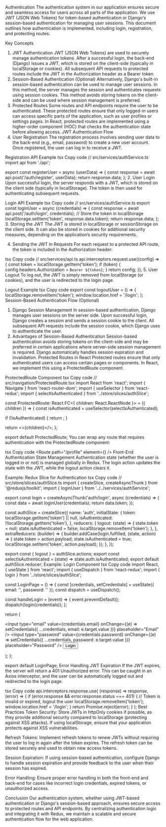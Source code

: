 Authentication
The authentication system in our application ensures secure and seamless access for users across all parts of the application. We use JWT (JSON Web Tokens) for token-based authentication or Django's session-based authentication for managing user sessions. This document outlines how authentication is implemented, including login, registration, and protecting routes.

Key Concepts
1. JWT Authentication
JWT (JSON Web Tokens) are used to securely manage authentication tokens. After a successful login, the back-end (Django) issues a JWT, which is stored on the client-side (typically in localStorage or cookies).
All subsequent API requests to protected routes include the JWT in the Authorization header as a Bearer token.
2. Session-Based Authentication (Optional)
Alternatively, Django's built-in session-based authentication can be used to manage user sessions. In this method, the server manages the session and authenticates requests using session cookies.
This method avoids storing tokens on the client-side and can be used where session management is preferred.
3. Protected Routes
Some routes and API endpoints require the user to be authenticated. These protected routes ensure that only logged-in users can access specific parts of the application, such as user profiles or settings pages.
In React, protected routes are implemented using a higher-order component (HOC) that checks the authentication state before allowing access.
JWT Authentication Flow
1. User Registration
The registration process involves sending user data to the back-end (e.g., email, password) to create a new user account. Once registered, the user can log in to receive a JWT.

Registration API Example
tsx
Copy code
// src/services/authService.ts
import api from './api';

export const registerUser = async (userData) => {
  const response = await api.post('/auth/register', userData);
  return response.data;
};
2. User Login
Upon successful login, the server responds with a JWT, which is stored on the client side (typically in localStorage). The token is then used for authenticating subsequent requests.

Login API Example
tsx
Copy code
// src/services/authService.ts
export const loginUser = async (credentials) => {
  const response = await api.post('/auth/login', credentials);
  // Store the token in localStorage
  localStorage.setItem('token', response.data.token);
  return response.data;
};
3. Storing the JWT
The JWT is stored in localStorage or sessionStorage on the client side. It can also be stored in cookies for additional security measures, depending on the application’s security requirements.

4. Sending the JWT in Requests
For each request to a protected API route, the token is included in the Authorization header:

tsx
Copy code
// src/services/api.ts
api.interceptors.request.use((config) => {
  const token = localStorage.getItem('token');
  if (token) {
    config.headers.Authorization = `Bearer ${token}`;
  }
  return config;
});
5. User Logout
To log out, the JWT is simply removed from localStorage (or cookies), and the user is redirected to the login page.

Logout Example
tsx
Copy code
export const logoutUser = () => {
  localStorage.removeItem('token');
  window.location.href = '/login';
};
Session-Based Authentication Flow (Optional)
1. Django Session Management
In session-based authentication, Django manages user sessions on the server side. Upon successful login, Django creates a session and sends a session cookie to the client.
All subsequent API requests include the session cookie, which Django uses to authenticate the user.
2. Advantages of Session-Based Authentication
Session-based authentication avoids storing tokens on the client-side and may be preferred in certain applications where server-side session management is required.
Django automatically handles session expiration and invalidation.
Protected Routes in React
Protected routes ensure that only authenticated users can access certain pages or components. In React, we implement this using a ProtectedRoute component.

ProtectedRoute Component
tsx
Copy code
// src/navigation/ProtectedRoute.tsx
import React from 'react';
import { Navigate } from 'react-router-dom';
import { useSelector } from 'react-redux';
import { selectIsAuthenticated } from '../store/slices/authSlice';

const ProtectedRoute: React.FC<{ children: React.ReactNode }> = ({ children }) => {
  const isAuthenticated = useSelector(selectIsAuthenticated);

  if (!isAuthenticated) {
    return <Navigate to="/login" />;
  }

  return <>{children}</>;
};

export default ProtectedRoute;
You can wrap any route that requires authentication with the ProtectedRoute component:

tsx
Copy code
<Route path="/profile" element={<ProtectedRoute><ProfilePage /></ProtectedRoute>} />
Front-End Authentication State Management
Authentication state (whether the user is logged in or not) is managed globally in Redux. The login action updates the state with the JWT, while the logout action clears it.

Example: Redux Slice for Authentication
tsx
Copy code
// src/store/slices/authSlice.ts
import { createSlice, createAsyncThunk } from '@reduxjs/toolkit';
import { loginUser } from '../../services/authService';

export const login = createAsyncThunk('auth/login', async (credentials) => {
  const data = await loginUser(credentials);
  return data.token;
});

const authSlice = createSlice({
  name: 'auth',
  initialState: {
    token: localStorage.getItem('token') || null,
    isAuthenticated: !!localStorage.getItem('token'),
  },
  reducers: {
    logout: (state) => {
      state.token = null;
      state.isAuthenticated = false;
      localStorage.removeItem('token');
    },
  },
  extraReducers: (builder) => {
    builder.addCase(login.fulfilled, (state, action) => {
      state.token = action.payload;
      state.isAuthenticated = true;
      localStorage.setItem('token', action.payload);
    });
  },
});

export const { logout } = authSlice.actions;
export const selectIsAuthenticated = (state) => state.auth.isAuthenticated;
export default authSlice.reducer;
Example: Login Component
tsx
Copy code
import React, { useState } from 'react';
import { useDispatch } from 'react-redux';
import { login } from '../store/slices/authSlice';

const LoginPage = () => {
  const [credentials, setCredentials] = useState({ email: '', password: '' });
  const dispatch = useDispatch();

  const handleLogin = (event) => {
    event.preventDefault();
    dispatch(login(credentials));
  };

  return (
    <form onSubmit={handleLogin}>
      <input
        type="email"
        value={credentials.email}
        onChange={(e) => setCredentials({ ...credentials, email: e.target.value })}
        placeholder="Email"
      />
      <input
        type="password"
        value={credentials.password}
        onChange={(e) => setCredentials({ ...credentials, password: e.target.value })}
        placeholder="Password"
      />
      <button type="submit">Login</button>
    </form>
  );
};

export default LoginPage;
Error Handling
JWT Expiration
If the JWT expires, the server will return a 401 Unauthorized error. This can be caught in an Axios interceptor, and the user can be automatically logged out and redirected to the login page.

tsx
Copy code
api.interceptors.response.use(
  (response) => response,
  (error) => {
    if (error.response && error.response.status === 401) {
      // Token is invalid or expired, logout the user
      localStorage.removeItem('token');
      window.location.href = '/login';
    }
    return Promise.reject(error);
  }
);
Best Practices
Token Security: Store JWTs in httpOnly cookies if possible, as they provide additional security compared to localStorage (protecting against XSS attacks). If using localStorage, ensure that your application protects against XSS vulnerabilities.

Refresh Tokens: Implement refresh tokens to renew JWTs without requiring the user to log in again after the token expires. The refresh token can be stored securely and used to obtain new access tokens.

Session Expiration: If using session-based authentication, configure Django to handle session expiration and provide feedback to the user when their session has expired.

Error Handling: Ensure proper error handling in both the front-end and back-end for cases like incorrect login credentials, expired tokens, or unauthorized access.

Conclusion
Our authentication system, whether using JWT-based authentication or Django's session-based approach, ensures secure access to protected routes and API endpoints. By centralizing authentication logic and integrating it with Redux, we maintain a scalable and secure authentication flow for the web application.


